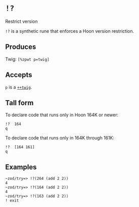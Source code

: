 `!?`
====

Restrict version

`!?` is a synthetic rune that enforces a Hoon version restriction.

Produces
--------

Twig: `[%zpwt p=twig]`

Accepts
-------

`p` is a [`++twig`]().

Tall form
---------

To declare code that runs only in Hoon 164K or newer:

    !?  164
    q

To declare code that runs only in 164K through 161K:

    !?  [164 161] 
    q

Examples
--------

    ~zod/try=> !?(264 (add 2 2))
    4
    ~zod/try=> !?(164 (add 2 2))
    4
    ~zod/try=> !?(163 (add 2 2))
    ! exit
